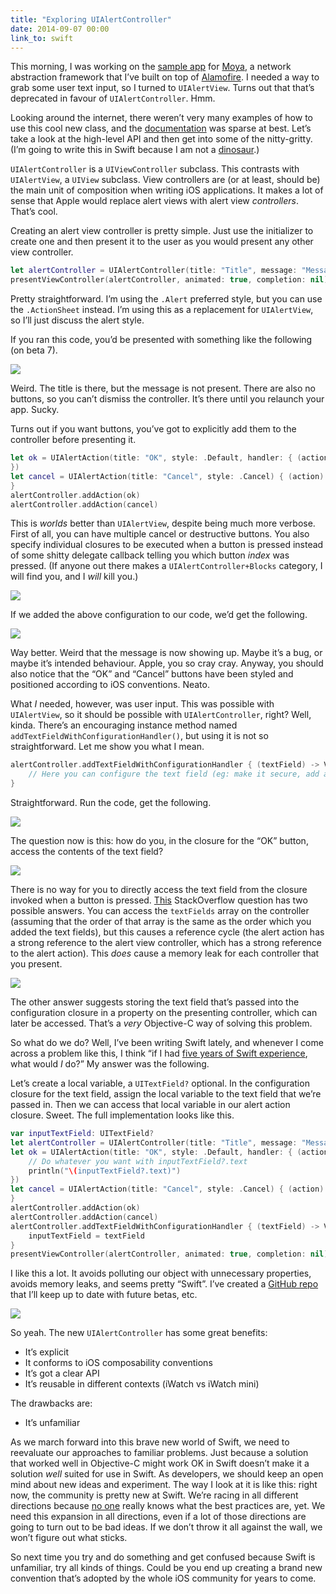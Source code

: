 ```yaml
---
title: "Exploring UIAlertController"
date: 2014-09-07 00:00
link_to: swift
---
```


<import><p>This morning, I was working on the <a href="https://github.com/AshFurrow/Moya/issues/39">sample app</a> for <a href="https://github.com/AshFurrow/Moya">Moya</a>, a network abstraction framework that I’ve built on top of <a href="https://github.com/Alamofire/Alamofire">Alamofire</a>. I needed a way to grab some user text input, so I turned to <code>UIAlertView</code>. Turns out that that’s deprecated in favour of <code>UIAlertController</code>. Hmm. </p>

<!-- more -->

<p>Looking around the internet, there weren’t very many examples of how to use this cool new class, and the <a href="https://developer.apple.com/library/prerelease/ios/documentation/UIKit/Reference/UIAlertController_class/">documentation</a> was sparse at best. Let’s take a look at the high-level API and then get into some of the nitty-gritty. (I’m going to write this in Swift because I am not a <a href="http://t.co/Q2hvacChLu">dinosaur</a>.)</p>

<p><code>UIAlertController</code> is a <code>UIViewController</code> subclass. This contrasts with <code>UIAlertView</code>, a <code>UIView</code> subclass. View controllers are (or at least, should be) the main unit of composition when writing iOS applications. It makes a lot of sense that Apple would replace alert views with alert view <em>controllers</em>. That’s cool. </p>

<p>Creating an alert view controller is pretty simple. Just use the initializer to create one and then present it to the user as you would present any other view controller. </p>

```swift
let alertController = UIAlertController(title: "Title", message: "Message", preferredStyle: .Alert)
presentViewController(alertController, animated: true, completion: nil)
```

<p>Pretty straightforward. I’m using the <code>.Alert</code> preferred style, but you can use the <code>.ActionSheet</code> instead. I’m using this as a replacement for <code>UIAlertView</code>, so I’ll just discuss the alert style. </p>

<p>If you ran this code, you’d be presented with something like the following (on beta 7).</p>
<img src="/img/import/blog/uialertviewcontroller-example/C47E5C761A24426CB34230DBB2A7AF7C.png" class="img-responsive"><p>Weird. The title is there, but the message is not present. There are also no buttons, so you can’t dismiss the controller. It’s there until you relaunch your app. Sucky. </p>

<p>Turns out if you want buttons, you’ve got to explicitly add them to the controller before presenting it. </p>

```swift
let ok = UIAlertAction(title: "OK", style: .Default, handler: { (action) -> Void in
})
let cancel = UIAlertAction(title: "Cancel", style: .Cancel) { (action) -> Void in
}
alertController.addAction(ok)
alertController.addAction(cancel)
```

<p>This is <em>worlds</em> better than <code>UIAlertView</code>, despite being much more verbose. First of all, you can have multiple cancel or destructive buttons. You also specify individual closures to be executed when a button is pressed instead of some shitty delegate callback telling you which button <em>index</em> was pressed. (If anyone out there makes a <code>UIAlertController+Blocks</code> category, I will find you, and I <em>will</em> kill you.)</p>
<img src="/img/import/blog/uialertviewcontroller-example/2A03E60C605A42789A6FAF704BB9A130.jpg" class="img-responsive"><p>If we added the above configuration to our code, we’d get the following. </p>
<img src="/img/import/blog/uialertviewcontroller-example/08BE65FFF6E243CAAD311D4115EC75B6.png" class="img-responsive"><p>Way better. Weird that the message is now showing up. Maybe it’s a bug, or maybe it’s intended behaviour. Apple, you so cray cray. Anyway, you should also notice that the “OK” and “Cancel” buttons have been styled and positioned according to iOS conventions. Neato. </p>

<p>What <em>I</em> needed, however, was user input. This was possible with <code>UIAlertView</code>, so it should be possible with <code>UIAlertController</code>, right? Well, kinda. There’s an encouraging instance method named <code>addTextFieldWithConfigurationHandler()</code>, but using it is not so straightforward. Let me show you what I mean. </p>

```swift
alertController.addTextFieldWithConfigurationHandler { (textField) -> Void in
    // Here you can configure the text field (eg: make it secure, add a placeholder, etc)
}
```

<p>Straightforward. Run the code, get the following.</p>
<img src="/img/import/blog/uialertviewcontroller-example/9EA0E4E86AB54891A9A27BC24D1C8889.png" class="img-responsive"><p>The question now is this: how do you, in the closure for the “OK” button, access the contents of the text field?</p>
<img src="/img/import/blog/uialertviewcontroller-example/0E7A01300D2F49C6947664D55AC91803.gif" class="img-responsive"><p>There is no way for you to directly access the text field from the closure invoked when a button is pressed. <a href="http://stackoverflow.com/questions/24172593/access-input-from-uialertcontroller">This</a> StackOverflow question has two possible answers. You can access the <code>textFields</code> array on the controller (assuming that the order of that array is the same as the order which you added the text fields), but this causes a reference cycle (the alert action has a strong reference to the alert view controller, which has a strong reference to the alert action). This <em>does</em> cause a memory leak for each controller that you present. </p>
<img src="/img/import/blog/uialertviewcontroller-example/31715566B57649FF8B277A3063191734.png" class="img-responsive"><p>The other answer suggests storing the text field that’s passed into the configuration closure in a property on the presenting controller, which can later be accessed. That’s a <em>very</em> Objective-C way of solving this problem. </p>
<p>So what do we do? Well, I’ve been writing Swift lately, and whenever I come across a problem like this, I think “if I had <a href="http://instagram.com/p/rWyQdUDBhH">five years of Swift experience</a>, what would <em>I</em> do?” My answer was the following. </p>
<p>Let’s create a local variable, a <code>UITextField?</code> optional. In the configuration closure for the text field, assign the local variable to the text field that we’re passed in. Then we can access that local variable in our alert action closure. Sweet. The full implementation looks like this. </p>

```swift
var inputTextField: UITextField?
let alertController = UIAlertController(title: "Title", message: "Message", preferredStyle: .Alert)
let ok = UIAlertAction(title: "OK", style: .Default, handler: { (action) -> Void in
    // Do whatever you want with inputTextField?.text
    println("\(inputTextField?.text)")
})
let cancel = UIAlertAction(title: "Cancel", style: .Cancel) { (action) -> Void in
}
alertController.addAction(ok)
alertController.addAction(cancel)
alertController.addTextFieldWithConfigurationHandler { (textField) -> Void in
    inputTextField = textField
}
presentViewController(alertController, animated: true, completion: nil)
```

<p>I like this a lot. It avoids polluting our object with unnecessary properties, avoids memory leaks, and seems pretty “Swift”. I’ve created a <a href="https://github.com/AshFurrow/UIAlertController-Example">GitHub repo</a> that I’ll keep up to date with future betas, etc. </p>
<img src="/img/import/blog/uialertviewcontroller-example/09B8BCEA8BBE48239C07298CD4112B53.jpg" class="img-responsive"><p>So yeah. The new <code>UIAlertController</code> has some great benefits:</p>

<ul>
<li>It’s explicit</li>
<li>It conforms to iOS composability conventions</li>
<li>It’s got a clear API</li>
<li>It’s reusable in different contexts (iWatch vs iWatch mini)</li>
</ul>

<p>The drawbacks are:</p>

<ul>
<li>It’s unfamiliar</li>
</ul>

<p>As we march forward into this brave new world of Swift, we need to reevaluate our approaches to familiar problems. Just because a solution that worked well in Objective-C might work OK in Swift doesn’t make it a solution <em>well</em> suited for use in Swift. As developers, we should keep an open mind about new ideas and experiment. The way I look at it is like this: right now, the community is pretty new at Swift. We’re racing in all different directions because <a href="http://robnapier.net/i-dont-know-swift">no one</a> really knows what the best practices are, yet. We need this expansion in all directions, even if a lot of those directions are going to turn out to be bad ideas. If we don’t throw it all against the wall, we won’t figure out what sticks. </p>

<p>So next time you try and do something and get confused because Swift is unfamiliar, try all kinds of things. Could be you end up creating a brand new convention that’s adopted by the whole iOS community for years to come. </p></import>

